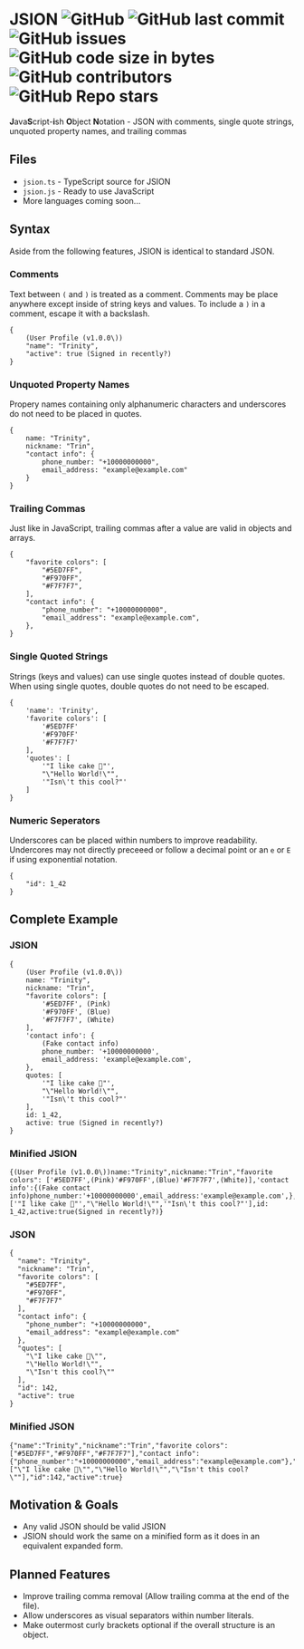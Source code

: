 # JSION ![GitHub](https://img.shields.io/github/license/SteveBeeblebrox/JSION?style=flat-square) ![GitHub last commit](https://img.shields.io/github/last-commit/SteveBeeblebrox/JSION?style=flat-square) ![GitHub issues](https://img.shields.io/github/issues-raw/SteveBeeblebrox/JSION?style=flat-square) ![GitHub code size in bytes](https://img.shields.io/github/languages/code-size/SteveBeeblebrox/JSION?style=flat-square) ![GitHub contributors](https://img.shields.io/github/contributors/SteveBeeblebrox/JSION?color=007EC6&style=flat-square) ![GitHub Repo stars](https://img.shields.io/github/stars/SteveBeeblebrox/JSION?style=flat-square)
**J**ava**S**cript-**i**sh **O**bject **N**otation - JSON with comments, single quote strings, unquoted property names, and trailing commas
## Files
+ `jsion.ts` - TypeScript source for JSION
+ `jsion.js` - Ready to use JavaScript
+ More languages coming soon...
## Syntax
Aside from the following features, JSION is identical to standard JSON.
### Comments
Text between `(` and `)` is treated as a comment. Comments may be place anywhere except inside of string keys and values. To include a `)` in a comment, escape it with a backslash.
```
{
    (User Profile (v1.0.0\))
    "name": "Trinity",
    "active": true (Signed in recently?)
}
```
### Unquoted Property Names
Propery names containing only alphanumeric characters and underscores do not need to be placed in quotes.
```
{
    name: "Trinity",
    nickname: "Trin",
    "contact info": {
        phone_number: "+10000000000",
        email_address: "example@example.com"
    }
}
```
### Trailing Commas
Just like in JavaScript, trailing commas after a value are valid in objects and arrays.
```
{
    "favorite colors": [
        "#5ED7FF",
        "#F970FF",
        "#F7F7F7",
    ],
    "contact info": {
        "phone_number": "+10000000000",
        "email_address": "example@example.com",
    },
}
```
### Single Quoted Strings
Strings (keys and values) can use single quotes instead of double quotes. When using single quotes, double quotes do not need to be escaped.
```
{
    'name': 'Trinity',
    'favorite colors': [
        '#5ED7FF'
        '#F970FF'
        '#F7F7F7'
    ],
    'quotes': [
        '"I like cake 🎂"',
        "\"Hello World!\"",
        '"Isn\'t this cool?"'
    ]
}
```
### Numeric Seperators
Underscores can be placed within numbers to improve readability. Undercores may not directly preceeed or follow a decimal point or an `e` or `E` if using exponential notation.
```
{
    "id": 1_42
}
```
## Complete Example
### JSION
```
{
    (User Profile (v1.0.0\))
    name: "Trinity",
    nickname: "Trin",
    "favorite colors": [
        '#5ED7FF', (Pink)
        '#F970FF', (Blue)
        '#F7F7F7', (White)
    ],
    'contact info': {
        (Fake contact info)
        phone_number: '+10000000000',
        email_address: 'example@example.com',
    },
    quotes: [
        '"I like cake 🎂"',
        "\"Hello World!\"",
        '"Isn\'t this cool?"'
    ],
    id: 1_42,
    active: true (Signed in recently?)
}
```
### Minified JSION
```
{(User Profile (v1.0.0\))name:"Trinity",nickname:"Trin","favorite colors": ['#5ED7FF',(Pink)'#F970FF',(Blue)'#F7F7F7',(White)],'contact info':{(Fake contact info)phone_number:'+10000000000',email_address:'example@example.com',},quotes:['"I like cake 🎂"',"\"Hello World!\"",'"Isn\'t this cool?"'],id: 1_42,active:true(Signed in recently?)}
```
### JSON
```
{
  "name": "Trinity",
  "nickname": "Trin",
  "favorite colors": [
    "#5ED7FF",
    "#F970FF",
    "#F7F7F7"
  ],
  "contact info": {
    "phone_number": "+10000000000",
    "email_address": "example@example.com"
  },
  "quotes": [
    "\"I like cake 🎂\"",
    "\"Hello World!\"",
    "\"Isn't this cool?\""
  ],
  "id": 142,
  "active": true
}
```
### Minified JSON
```
{"name":"Trinity","nickname":"Trin","favorite colors":["#5ED7FF","#F970FF","#F7F7F7"],"contact info":{"phone_number":"+10000000000","email_address":"example@example.com"},"quotes":["\"I like cake 🎂\"","\"Hello World!\"","\"Isn't this cool?\""],"id":142,"active":true}
```
## Motivation & Goals
+ Any valid JSON should be valid JSION
+ JSION should work the same on a minified form as it does in an equivalent expanded form.

## Planned Features
+ Improve trailing comma removal (Allow trailing comma at the end of the file).
+ Allow underscores as visual separators within number literals.
+ Make outermost curly brackets optional if the overall structure is an object.
